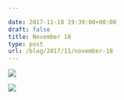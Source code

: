 ```yaml
---

date: 2017-11-18 19:39:00+00:00
draft: false
title: November 18
type: post
url: /blog/2017/11/november-18
---
```




  
![](/images/2017-11-18-201711november-18/IMG_2831.jpg)

  

  
![](/images/2017-11-18-201711november-18/IMG_2806.jpg)

  



